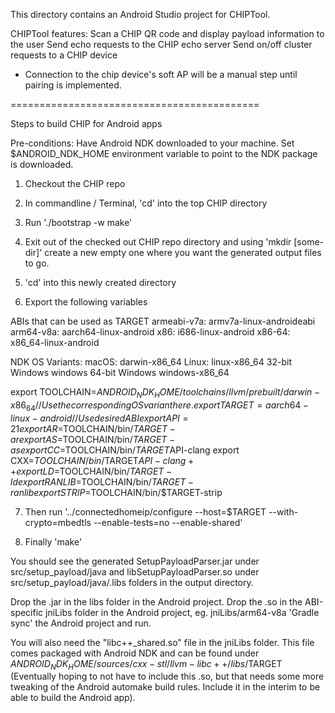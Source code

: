This directory contains an Android Studio project for CHIPTool.

CHIPTool features: Scan a CHIP QR code and display payload information to the
user Send echo requests to the CHIP echo server Send on/off cluster requests to
a CHIP device

-   Connection to the chip device's soft AP will be a manual step until pairing
    is implemented.

===========================================

Steps to build CHIP for Android apps

Pre-conditions: Have Android NDK downloaded to your machine. Set $ANDROID_NDK_HOME environment variable to point to the NDK package is downloaded.

1. Checkout the CHIP repo

2. In commandline / Terminal, 'cd' into the top CHIP directory

3. Run './bootstrap -w make'

4. Exit out of the checked out CHIP repo directory and using 'mkdir [some-dir]' create
a new empty one where you want the generated output files to go.

5. 'cd' into this newly created directory

6. Export the following variables

ABIs that can be used as TARGET
    armeabi-v7a:  armv7a-linux-androideabi
    arm64-v8a:	  aarch64-linux-android
    x86:	        i686-linux-android
    x86-64:	      x86_64-linux-android

NDK OS Variants:
    macOS:	        darwin-x86_64
    Linux:	        linux-x86_64
    32-bit Windows	windows
    64-bit Windows	windows-x86_64

export TOOLCHAIN=$ANDROID_NDK_HOME/toolchains/llvm/prebuilt/darwin-x86_64 // Use the corresponding OS variant here.
export TARGET=aarch64-linux-android // Use desired ABI
export API=21
export AR=$TOOLCHAIN/bin/$TARGET-ar
export AS=$TOOLCHAIN/bin/$TARGET-as
export CC=$TOOLCHAIN/bin/$TARGET$API-clang
export CXX=$TOOLCHAIN/bin/$TARGET$API-clang++
export LD=$TOOLCHAIN/bin/$TARGET-ld
export RANLIB=$TOOLCHAIN/bin/$TARGET-ranlib
export STRIP=$TOOLCHAIN/bin/$TARGET-strip

7. Then run '../connectedhomeip/configure --host=$TARGET --with-crypto=mbedtls --enable-tests=no --enable-shared'

8. Finally 'make'

You should see the generated SetupPayloadParser.jar under src/setup_payload/java and libSetupPayloadParser.so under
src/setup_payload/java/.libs folders in the output directory.

Drop the .jar in the libs folder in the Android project.
Drop the .so in the ABI-specific jniLibs folder in the Android project, eg. jniLibs/arm64-v8a
'Gradle sync' the Android project and run.

You will also need the "libc++_shared.so" file in the jniLibs folder. This file comes packaged with Android NDK
and can be found under $ANDROID_NDK_HOME/sources/cxx-stl/llvm-libc++/libs/$TARGET
(Eventually hoping to not have to include this .so, but that needs some more tweaking of the Android automake build rules.
Include it in the interim to be able to build the Android app).
